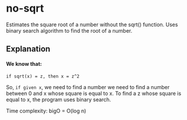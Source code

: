 # no-sqrt
Estimates the square root of a number without the sqrt() function. 
Uses binary search algorithm to find the root of a number.

## Explanation
#### We know that:

`if sqrt(x) = z, then x = z^2`

So, `if given x`, we need to find a number we need to find a number between 0 and x whose square is equal to x.
To find a z whose square is equal to x, the program uses binary search.

Time complexity: bigO = O(log n)
